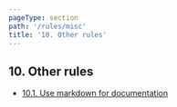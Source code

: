 ```yaml
---
pageType: section
path: '/rules/misc'
title: '10. Other rules'
---
```


## 10. Other rules

- [10.1. Use markdown for documentation](./misc-docs-markdown.md)
